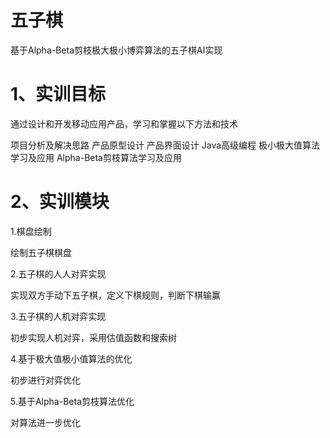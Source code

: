 # 五子棋
基于Alpha-Beta剪枝极大极小博弈算法的五子棋AI实现

# 1、实训目标

通过设计和开发移动应用产品，学习和掌握以下方法和技术

项目分析及解决思路
产品原型设计
产品界面设计
Java高级编程
极小极大值算法学习及应用
Alpha-Beta剪枝算法学习及应用

# 2、实训模块

1.棋盘绘制

绘制五子棋棋盘

2.五子棋的人人对弈实现

实现双方手动下五子棋，定义下棋规则，判断下棋输赢

3.五子棋的人机对弈实现

初步实现人机对弈，采用估值函数和搜索树

4.基于极大值极小值算法的优化

初步进行对弈优化

5.基于Alpha-Beta剪枝算法优化

对算法进一步优化
